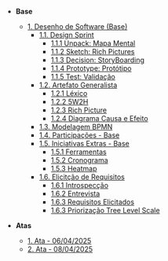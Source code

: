 <!-- docs/_sidebar.md -->

- **Base**
  - [1. Desenho de Software (Base)](./Base/1.Base.md)
    - [1.1. Design Sprint](./Base/DesignSprint/1.1.DesignSprint.md)
      - [1.1.1 Unpack: Mapa Mental](./Base/DesignSprint/1.1.1MapaMental.md)
      - [1.1.2 Sketch: Rich Pictures](./Base/DesignSprint/1.1.2RichPictures.md)
      - [1.1.3 Decision: StoryBoarding](./Base/DesignSprint/1.1.3StoryBoarding.md)
      - [1.1.4 Prototype: Protótipo](./Base/DesignSprint/1.1.4Prototipo.md)
      - [1.1.5 Test: Validação](./Base/DesignSprint/1.1.5Validacao.md)
    - [1.2. Artefato Generalista](./Base/ArtefatosGeneralistas/1.2.ArtefatoGeneralista.md)
      - [1.2.1 Léxico](./Base/ArtefatosGeneralistas/1.2.1Lexico.md)
      - [1.2.2 5W2H](./Base/ArtefatosGeneralistas/1.2.25W2H.md)
      - [1.2.3 Rich Picture](./Base/ArtefatosGeneralistas/1.2.3RichPicture.md)
      - [1.2.4 Diagrama Causa e Efeito](./Base/ArtefatosGeneralistas/1.2.4DiagramCausaEfeito.md)
    - [1.3. Modelagem BPMN](./Base/BPMN/1.3.ModelagemBPMN.md)
    - [1.4. Participações - Base](./Base/Participacoes/1.4.ParticipacoesBase.md)
    - [1.5. Iniciativas Extras - Base](./Base/Extra/1.5.IniciativasExtras.md)
      - [1.5.1 Ferramentas](./Base/Extra/1.5.1Ferramentas.md)
      - [1.5.2 Cronograma](./Base/Extra/1.5.2Cronograma.md)
      - [1.5.3 Heatmap](./Base/Extra/1.5.3Heatmap.md)
    - [1.6. Elicitção de Requisitos](./Base/Elicitacao/1.6.Elicitacao.md)
      - [1.6.1 Introspecção](./Base/Elicitacao/1.6.1Introspeccao.md)
      - [1.6.2 Entrevista](./Base/Elicitacao/1.6.2Entrevista.md)
      - [1.6.3 Requisitos Elicitados](./Base/Elicitacao/1.6.3RequisitosElicitados.md)
      - [1.6.3 Priorização Tree Level Scale](./Base/Elicitacao/1.6.4Priorizacao.md)

- **Atas**
  - [1. Ata - 06/04/2025](./Atas/ata1.md)
  - [2. Ata - 08/04/2025](./Atas/ata2.md)